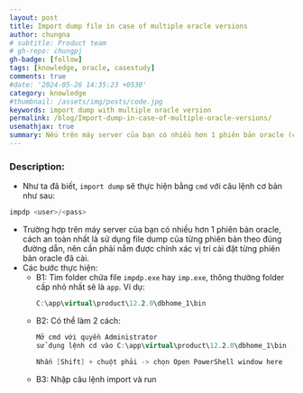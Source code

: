 ```yaml
---
layout: post
title: Import dump file in case of multiple oracle versions
author: chungna
# subtitle: Product team
# gh-repo: chungpj
gh-badge: [follow]
tags: [knowledge, oracle, casestudy]
comments: true
#date: '2024-05-26 14:35:23 +0530'
category: knowledge
#thumbnail: /assets/img/posts/code.jpg
keywords: import dump with multiple oracle version
permalink: /blog/Import-dump-in-case-of-multiple-oracle-versions/
usemathjax: true
summary: Nếu trên máy server của bạn có nhiều hơn 1 phiên bản oracle (case study là 12c và 18c). Khi import dump file thì làm sao để chỉ định đúng database, đúng phiên bản?
---
```


### Description:

- Như ta đã biết, `import dump` sẽ thực hiện bằng `cmd` với câu lệnh cơ bản như sau:

```csharp
impdp <user>/<pass>
```

- Trường hợp trên máy server của bạn có nhiều hơn 1 phiên bản oracle, cách an toàn nhất là sử dụng file dump của từng phiên bản theo đúng đường dẫn, nên cần phải nắm được chính xác vị trí cài đặt từng phiên bản oracle đã cài.
- Các bước thực hiện:
  - B1: Tìm folder chứa file `impdp.exe` hay `imp.exe`, thông thường folder cấp nhỏ nhất sẽ là `app`. Ví dụ:
    ```csharp
    C:\app\virtual\product\12.2.0\dbhome_1\bin
    ```
  - B2: Có thể làm 2 cách:
    ```csharp
    Mở cmd với quyền Administrator
    sử dụng lệnh cd vào C:\app\virtual\product\12.2.0\dbhome_1\bin
    ```
    ```csharp
    Nhấn [Shift] + chuột phải -> chọn Open PowerShell window here
    ```
  - B3: Nhập câu lệnh import và run
